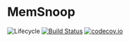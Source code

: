 # MemSnoop

![Lifecycle](https://img.shields.io/badge/lifecycle-experimental-orange.svg)<!--
![Lifecycle](https://img.shields.io/badge/lifecycle-maturing-blue.svg)
![Lifecycle](https://img.shields.io/badge/lifecycle-stable-green.svg)
![Lifecycle](https://img.shields.io/badge/lifecycle-retired-orange.svg)
![Lifecycle](https://img.shields.io/badge/lifecycle-archived-red.svg)
![Lifecycle](https://img.shields.io/badge/lifecycle-dormant-blue.svg) -->
[![Build Status](https://travis-ci.org/hildebrandmw/MemSnoop.jl.svg?branch=master)](https://travis-ci.org/hildebrandmw/MemSnoop.jl)
[![codecov.io](http://codecov.io/github/hildebrandmw/MemSnoop.jl/coverage.svg?branch=master)](http://codecov.io/github/hildebrandmw/MemSnoop.jl?branch=master)



